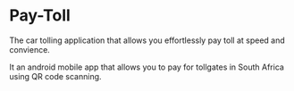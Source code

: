 # Pay-Toll
The car tolling application that allows you effortlessly pay toll at speed and convience. 

It an android mobile app that allows you to pay for tollgates in South Africa using QR code scanning.
